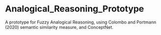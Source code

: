 # Analogical_Reasoning_Prototype
A prototype for Fuzzy Analogical Reasoning, using Colombo and Portmann (2020) semantic similarity measure, and ConceptNet.
